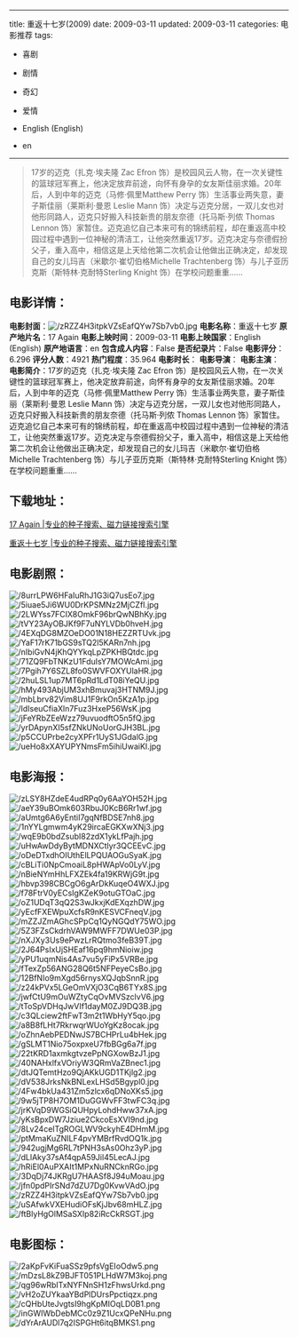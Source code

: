
---
title: 重返十七岁(2009)
date: 2009-03-11
updated: 2009-03-11
categories: 电影推荐
tags:
- 喜剧
- 剧情
- 奇幻
- 爱情

- English (English)
- en
---


> 17岁的迈克（扎克·埃夫隆 Zac Efron 饰）是校园风云人物，在一次关键性的篮球冠军赛上，他决定放弃前途，向怀有身孕的女友斯佳丽求婚。20年后，人到中年的迈克（马修·佩里Matthew Perry 饰）生活事业两失意，妻子斯佳丽（莱斯利·曼恩 Leslie Mann 饰）决定与迈克分居，一双儿女也对他形同路人，迈克只好搬入科技新贵的朋友奈德（托马斯·列侬 Thomas Lennon 饰）家暂住。迈克追忆自己本来可有的锦绣前程，却在重返高中校园过程中遇到一位神秘的清洁工，让他突然重返17岁。迈克决定与奈德假扮父子，重入高中，相信这是上天给他第二次机会让他做出正确决定，却发现自己的女儿玛吉（米歇尔·崔切伯格Michelle Trachtenberg 饰）与儿子亚历克斯（斯特林·克耐特Sterling Knight 饰）在学校问题重重……

## **电影详情**：

**电影封面**：<img src="https://image.tmdb.org/t/p/w200/zRZZ4H3itpkVZsEafQYw7Sb7vb0.jpg" alt="/zRZZ4H3itpkVZsEafQYw7Sb7vb0.jpg" title="/zRZZ4H3itpkVZsEafQYw7Sb7vb0.jpg">
**电影名称**：重返十七岁
**原产地片名**：17 Again
**电影上映时间**：2009-03-11
**电影上映国家**：English (English)
**原产地语言**：en
**包含成人内容**：False
**是否纪录片**：False
**电影评分**：6.296
**评分人数**：4921
**热门程度**：35.964
**电影时长**：
**电影导演**：
**电影主演**：
**电影简介**：17岁的迈克（扎克·埃夫隆 Zac Efron 饰）是校园风云人物，在一次关键性的篮球冠军赛上，他决定放弃前途，向怀有身孕的女友斯佳丽求婚。20年后，人到中年的迈克（马修·佩里Matthew Perry 饰）生活事业两失意，妻子斯佳丽（莱斯利·曼恩 Leslie Mann 饰）决定与迈克分居，一双儿女也对他形同路人，迈克只好搬入科技新贵的朋友奈德（托马斯·列侬 Thomas Lennon 饰）家暂住。迈克追忆自己本来可有的锦绣前程，却在重返高中校园过程中遇到一位神秘的清洁工，让他突然重返17岁。迈克决定与奈德假扮父子，重入高中，相信这是上天给他第二次机会让他做出正确决定，却发现自己的女儿玛吉（米歇尔·崔切伯格Michelle Trachtenberg 饰）与儿子亚历克斯（斯特林·克耐特Sterling Knight 饰）在学校问题重重……

## **下载地址**：
[17 Again |专业的种子搜索、磁力链接搜索引擎](https://movie.amd794.com:2083/?search=17%20Again&ordering=&mode=match_phrase&page_size=10&page=1)

[重返十七岁 |专业的种子搜索、磁力链接搜索引擎](https://movie.amd794.com:2083/?search=%E9%87%8D%E8%BF%94%E5%8D%81%E4%B8%83%E5%B2%81&ordering=&mode=match_phrase&page_size=10&page=1)
 

## **电影剧照**：
<img src="https://image.tmdb.org/t/p/original/8urrLPW6HFaIuRhJ1G3iQ7usEo7.jpg" alt="/8urrLPW6HFaIuRhJ1G3iQ7usEo7.jpg" title="/8urrLPW6HFaIuRhJ1G3iQ7usEo7.jpg"><img src="https://image.tmdb.org/t/p/original/5iuae5Ji6WU0DrKPSMNz2MjCZfI.jpg" alt="/5iuae5Ji6WU0DrKPSMNz2MjCZfI.jpg" title="/5iuae5Ji6WU0DrKPSMNz2MjCZfI.jpg"><img src="https://image.tmdb.org/t/p/original/2LWYss7FCIX8OmkF96brQwNBhKy.jpg" alt="/2LWYss7FCIX8OmkF96brQwNBhKy.jpg" title="/2LWYss7FCIX8OmkF96brQwNBhKy.jpg"><img src="https://image.tmdb.org/t/p/original/tVY23AyOBJKf9F7uNYLVDb0hveH.jpg" alt="/tVY23AyOBJKf9F7uNYLVDb0hveH.jpg" title="/tVY23AyOBJKf9F7uNYLVDb0hveH.jpg"><img src="https://image.tmdb.org/t/p/original/4EXqDG8MZOeDO01N18HEZZRTUvk.jpg" alt="/4EXqDG8MZOeDO01N18HEZZRTUvk.jpg" title="/4EXqDG8MZOeDO01N18HEZZRTUvk.jpg"><img src="https://image.tmdb.org/t/p/original/YaF17rK71bGS9sTQ2l5KARn7nh.jpg" alt="/YaF17rK71bGS9sTQ2l5KARn7nh.jpg" title="/YaF17rK71bGS9sTQ2l5KARn7nh.jpg"><img src="https://image.tmdb.org/t/p/original/nIbiGvN4jKhQYYkqLpZPKHBQtdc.jpg" alt="/nIbiGvN4jKhQYYkqLpZPKHBQtdc.jpg" title="/nIbiGvN4jKhQYYkqLpZPKHBQtdc.jpg"><img src="https://image.tmdb.org/t/p/original/71ZQ9FbTNKzU1FduIsY7MOWcAmi.jpg" alt="/71ZQ9FbTNKzU1FduIsY7MOWcAmi.jpg" title="/71ZQ9FbTNKzU1FduIsY7MOWcAmi.jpg"><img src="https://image.tmdb.org/t/p/original/7Pgih7Y6SZL8fo0SWVFOXYUlaHR.jpg" alt="/7Pgih7Y6SZL8fo0SWVFOXYUlaHR.jpg" title="/7Pgih7Y6SZL8fo0SWVFOXYUlaHR.jpg"><img src="https://image.tmdb.org/t/p/original/2huLSL1up7MT6pRd1LdT08iYeQU.jpg" alt="/2huLSL1up7MT6pRd1LdT08iYeQU.jpg" title="/2huLSL1up7MT6pRd1LdT08iYeQU.jpg"><img src="https://image.tmdb.org/t/p/original/hMy493AbjUM3xhBmuvaj3HTNM9J.jpg" alt="/hMy493AbjUM3xhBmuvaj3HTNM9J.jpg" title="/hMy493AbjUM3xhBmuvaj3HTNM9J.jpg"><img src="https://image.tmdb.org/t/p/original/mbLbrv82Vim8UJ1F9rkOn5KzA1p.jpg" alt="/mbLbrv82Vim8UJ1F9rkOn5KzA1p.jpg" title="/mbLbrv82Vim8UJ1F9rkOn5KzA1p.jpg"><img src="https://image.tmdb.org/t/p/original/ldIseuCfiaXln7Fuz3HxeP56WsK.jpg" alt="/ldIseuCfiaXln7Fuz3HxeP56WsK.jpg" title="/ldIseuCfiaXln7Fuz3HxeP56WsK.jpg"><img src="https://image.tmdb.org/t/p/original/jFeYRbZEeWzz79uvuodftO5n5fQ.jpg" alt="/jFeYRbZEeWzz79uvuodftO5n5fQ.jpg" title="/jFeYRbZEeWzz79uvuodftO5n5fQ.jpg"><img src="https://image.tmdb.org/t/p/original/yrDApynXI5sfZNkUNoUorGJH3BL.jpg" alt="/yrDApynXI5sfZNkUNoUorGJH3BL.jpg" title="/yrDApynXI5sfZNkUNoUorGJH3BL.jpg"><img src="https://image.tmdb.org/t/p/original/p5CCUPrbe2cyXPFr1UyS1JGdalG.jpg" alt="/p5CCUPrbe2cyXPFr1UyS1JGdalG.jpg" title="/p5CCUPrbe2cyXPFr1UyS1JGdalG.jpg"><img src="https://image.tmdb.org/t/p/original/ueHo8xXAYUPYNmsFm5ihiUwaiKI.jpg" alt="/ueHo8xXAYUPYNmsFm5ihiUwaiKI.jpg" title="/ueHo8xXAYUPYNmsFm5ihiUwaiKI.jpg">

## **电影海报**：
<img src="https://image.tmdb.org/t/p/original/zLSY8HZdeE4udRPq0y6AaYOH52H.jpg" alt="/zLSY8HZdeE4udRPq0y6AaYOH52H.jpg" title="/zLSY8HZdeE4udRPq0y6AaYOH52H.jpg"><img src="https://image.tmdb.org/t/p/original/aeY39uBOmk603RbuJ0KcB6Rr1wf.jpg" alt="/aeY39uBOmk603RbuJ0KcB6Rr1wf.jpg" title="/aeY39uBOmk603RbuJ0KcB6Rr1wf.jpg"><img src="https://image.tmdb.org/t/p/original/aUmtg6A6yEntiI7gqNfBDSE7nh8.jpg" alt="/aUmtg6A6yEntiI7gqNfBDSE7nh8.jpg" title="/aUmtg6A6yEntiI7gqNfBDSE7nh8.jpg"><img src="https://image.tmdb.org/t/p/original/1nYYLgmwm4yK29ircaEGKXwXNj3.jpg" alt="/1nYYLgmwm4yK29ircaEGKXwXNj3.jpg" title="/1nYYLgmwm4yK29ircaEGKXwXNj3.jpg"><img src="https://image.tmdb.org/t/p/original/wqE9b0bdZsubI82zdX1ykLfPajh.jpg" alt="/wqE9b0bdZsubI82zdX1ykLfPajh.jpg" title="/wqE9b0bdZsubI82zdX1ykLfPajh.jpg"><img src="https://image.tmdb.org/t/p/original/uHwAwDdyBytMDNXCtlyr3QCEEvC.jpg" alt="/uHwAwDdyBytMDNXCtlyr3QCEEvC.jpg" title="/uHwAwDdyBytMDNXCtlyr3QCEEvC.jpg"><img src="https://image.tmdb.org/t/p/original/oDeDTxdhOIUthElLPQUAOGuSyaK.jpg" alt="/oDeDTxdhOIUthElLPQUAOGuSyaK.jpg" title="/oDeDTxdhOIUthElLPQUAOGuSyaK.jpg"><img src="https://image.tmdb.org/t/p/original/cBLiTi0NpCmoaiL8pHWApVo0LyV.jpg" alt="/cBLiTi0NpCmoaiL8pHWApVo0LyV.jpg" title="/cBLiTi0NpCmoaiL8pHWApVo0LyV.jpg"><img src="https://image.tmdb.org/t/p/original/nBieNYmHhLFXZEk4fa19KRWjG9t.jpg" alt="/nBieNYmHhLFXZEk4fa19KRWjG9t.jpg" title="/nBieNYmHhLFXZEk4fa19KRWjG9t.jpg"><img src="https://image.tmdb.org/t/p/original/hbvp398CBCgO6gArDkKuqeO4WXJ.jpg" alt="/hbvp398CBCgO6gArDkKuqeO4WXJ.jpg" title="/hbvp398CBCgO6gArDkKuqeO4WXJ.jpg"><img src="https://image.tmdb.org/t/p/original/f78FtrV0yECsIgKZeK9otuGTOaC.jpg" alt="/f78FtrV0yECsIgKZeK9otuGTOaC.jpg" title="/f78FtrV0yECsIgKZeK9otuGTOaC.jpg"><img src="https://image.tmdb.org/t/p/original/oZ1UDqT3qQ2S3wJkxjKdEXqzhDW.jpg" alt="/oZ1UDqT3qQ2S3wJkxjKdEXqzhDW.jpg" title="/oZ1UDqT3qQ2S3wJkxjKdEXqzhDW.jpg"><img src="https://image.tmdb.org/t/p/original/yEcfFXEWpuXcfsR9nKESVCFneqV.jpg" alt="/yEcfFXEWpuXcfsR9nKESVCFneqV.jpg" title="/yEcfFXEWpuXcfsR9nKESVCFneqV.jpg"><img src="https://image.tmdb.org/t/p/original/mZZJZmAGhcSPpCq1QyNGQdY75WO.jpg" alt="/mZZJZmAGhcSPpCq1QyNGQdY75WO.jpg" title="/mZZJZmAGhcSPpCq1QyNGQdY75WO.jpg"><img src="https://image.tmdb.org/t/p/original/5Z3FZsCkdrhVAW9MWFF7DWUe03P.jpg" alt="/5Z3FZsCkdrhVAW9MWFF7DWUe03P.jpg" title="/5Z3FZsCkdrhVAW9MWFF7DWUe03P.jpg"><img src="https://image.tmdb.org/t/p/original/nXJXy3Us9ePwzLrRQtmo3feB39T.jpg" alt="/nXJXy3Us9ePwzLrRQtmo3feB39T.jpg" title="/nXJXy3Us9ePwzLrRQtmo3feB39T.jpg"><img src="https://image.tmdb.org/t/p/original/2J64PsIxUjSHEaf16pq9hmNioiw.jpg" alt="/2J64PsIxUjSHEaf16pq9hmNioiw.jpg" title="/2J64PsIxUjSHEaf16pq9hmNioiw.jpg"><img src="https://image.tmdb.org/t/p/original/yPU1uqmNis4As7vu5yFiPx5VRBe.jpg" alt="/yPU1uqmNis4As7vu5yFiPx5VRBe.jpg" title="/yPU1uqmNis4As7vu5yFiPx5VRBe.jpg"><img src="https://image.tmdb.org/t/p/original/fTexZp56ANG28Q6t5NFPeyeCsBo.jpg" alt="/fTexZp56ANG28Q6t5NFPeyeCsBo.jpg" title="/fTexZp56ANG28Q6t5NFPeyeCsBo.jpg"><img src="https://image.tmdb.org/t/p/original/12BfNIo9mXgd56rnysXQJqbSnnR.jpg" alt="/12BfNIo9mXgd56rnysXQJqbSnnR.jpg" title="/12BfNIo9mXgd56rnysXQJqbSnnR.jpg"><img src="https://image.tmdb.org/t/p/original/z24kPVx5LGeOmVXjO3CqB6TYx8S.jpg" alt="/z24kPVx5LGeOmVXjO3CqB6TYx8S.jpg" title="/z24kPVx5LGeOmVXjO3CqB6TYx8S.jpg"><img src="https://image.tmdb.org/t/p/original/jwfCtU9mOuWZtyCqOvMVSzclvV6.jpg" alt="/jwfCtU9mOuWZtyCqOvMVSzclvV6.jpg" title="/jwfCtU9mOuWZtyCqOvMVSzclvV6.jpg"><img src="https://image.tmdb.org/t/p/original/tToSpVDHqJwVIf1dayM0ZJ9DQ3B.jpg" alt="/tToSpVDHqJwVIf1dayM0ZJ9DQ3B.jpg" title="/tToSpVDHqJwVIf1dayM0ZJ9DQ3B.jpg"><img src="https://image.tmdb.org/t/p/original/c3QLciew2ftFwT3m2t1WbHyY5qo.jpg" alt="/c3QLciew2ftFwT3m2t1WbHyY5qo.jpg" title="/c3QLciew2ftFwT3m2t1WbHyY5qo.jpg"><img src="https://image.tmdb.org/t/p/original/a8B8fLHt7RkrwqrWUoYgKz8ocak.jpg" alt="/a8B8fLHt7RkrwqrWUoYgKz8ocak.jpg" title="/a8B8fLHt7RkrwqrWUoYgKz8ocak.jpg"><img src="https://image.tmdb.org/t/p/original/oZhnAebPEDNwJS7BCHPrLu4bHek.jpg" alt="/oZhnAebPEDNwJS7BCHPrLu4bHek.jpg" title="/oZhnAebPEDNwJS7BCHPrLu4bHek.jpg"><img src="https://image.tmdb.org/t/p/original/gSLMT1Nio75oxpxeU7fbBGg6a7f.jpg" alt="/gSLMT1Nio75oxpxeU7fbBGg6a7f.jpg" title="/gSLMT1Nio75oxpxeU7fbBGg6a7f.jpg"><img src="https://image.tmdb.org/t/p/original/22tKRD1axmkgtvzePpNGXowBzJ1.jpg" alt="/22tKRD1axmkgtvzePpNGXowBzJ1.jpg" title="/22tKRD1axmkgtvzePpNGXowBzJ1.jpg"><img src="https://image.tmdb.org/t/p/original/40NAHxlfxVOriyW3QRmVaZBnec1.jpg" alt="/40NAHxlfxVOriyW3QRmVaZBnec1.jpg" title="/40NAHxlfxVOriyW3QRmVaZBnec1.jpg"><img src="https://image.tmdb.org/t/p/original/dtJQTemtHzo9QjAKkUGD1TKjlg2.jpg" alt="/dtJQTemtHzo9QjAKkUGD1TKjlg2.jpg" title="/dtJQTemtHzo9QjAKkUGD1TKjlg2.jpg"><img src="https://image.tmdb.org/t/p/original/dV538JrksNkBNLexLHSd5Bgypl0.jpg" alt="/dV538JrksNkBNLexLHSd5Bgypl0.jpg" title="/dV538JrksNkBNLexLHSd5Bgypl0.jpg"><img src="https://image.tmdb.org/t/p/original/4Fw4bkUa431Zm5zlcx6qDNoXKs5.jpg" alt="/4Fw4bkUa431Zm5zlcx6qDNoXKs5.jpg" title="/4Fw4bkUa431Zm5zlcx6qDNoXKs5.jpg"><img src="https://image.tmdb.org/t/p/original/9w5jTP8H7OM1DuGGWvFF3twFC3q.jpg" alt="/9w5jTP8H7OM1DuGGWvFF3twFC3q.jpg" title="/9w5jTP8H7OM1DuGGWvFF3twFC3q.jpg"><img src="https://image.tmdb.org/t/p/original/jrKVqD9WGSiQUHpyLohdHww37xA.jpg" alt="/jrKVqD9WGSiQUHpyLohdHww37xA.jpg" title="/jrKVqD9WGSiQUHpyLohdHww37xA.jpg"><img src="https://image.tmdb.org/t/p/original/yKsBpxDW7Jziue2CkcoEsXVI9nd.jpg" alt="/yKsBpxDW7Jziue2CkcoEsXVI9nd.jpg" title="/yKsBpxDW7Jziue2CkcoEsXVI9nd.jpg"><img src="https://image.tmdb.org/t/p/original/8Lv24ceITgROGLWV9ckyhE4DHmM.jpg" alt="/8Lv24ceITgROGLWV9ckyhE4DHmM.jpg" title="/8Lv24ceITgROGLWV9ckyhE4DHmM.jpg"><img src="https://image.tmdb.org/t/p/original/ptMmaKuZNILF4pvYMBrfRvdOQ1k.jpg" alt="/ptMmaKuZNILF4pvYMBrfRvdOQ1k.jpg" title="/ptMmaKuZNILF4pvYMBrfRvdOQ1k.jpg"><img src="https://image.tmdb.org/t/p/original/942ugjMg6RL7tPNH3sAs0Ohz3yP.jpg" alt="/942ugjMg6RL7tPNH3sAs0Ohz3yP.jpg" title="/942ugjMg6RL7tPNH3sAs0Ohz3yP.jpg"><img src="https://image.tmdb.org/t/p/original/dLlAky37sAf4qpA59Jil45LecAJ.jpg" alt="/dLlAky37sAf4qpA59Jil45LecAJ.jpg" title="/dLlAky37sAf4qpA59Jil45LecAJ.jpg"><img src="https://image.tmdb.org/t/p/original/hRiEl0AuPXAIt1MPxNuRNCknRGo.jpg" alt="/hRiEl0AuPXAIt1MPxNuRNCknRGo.jpg" title="/hRiEl0AuPXAIt1MPxNuRNCknRGo.jpg"><img src="https://image.tmdb.org/t/p/original/3DqDj74JKRgU7HAASf8J94uMoau.jpg" alt="/3DqDj74JKRgU7HAASf8J94uMoau.jpg" title="/3DqDj74JKRgU7HAASf8J94uMoau.jpg"><img src="https://image.tmdb.org/t/p/original/jfn0pdPIrSNd7dZU7Dg0KvwVAdO.jpg" alt="/jfn0pdPIrSNd7dZU7Dg0KvwVAdO.jpg" title="/jfn0pdPIrSNd7dZU7Dg0KvwVAdO.jpg"><img src="https://image.tmdb.org/t/p/original/zRZZ4H3itpkVZsEafQYw7Sb7vb0.jpg" alt="/zRZZ4H3itpkVZsEafQYw7Sb7vb0.jpg" title="/zRZZ4H3itpkVZsEafQYw7Sb7vb0.jpg"><img src="https://image.tmdb.org/t/p/original/uSAfwkVXEHudiOFsKjJbv68mHLZ.jpg" alt="/uSAfwkVXEHudiOFsKjJbv68mHLZ.jpg" title="/uSAfwkVXEHudiOFsKjJbv68mHLZ.jpg"><img src="https://image.tmdb.org/t/p/original/ftBlyHgOlMSaSXIp82iRcCkRSGT.jpg" alt="/ftBlyHgOlMSaSXIp82iRcCkRSGT.jpg" title="/ftBlyHgOlMSaSXIp82iRcCkRSGT.jpg">

## **电影图标**：
<img src="https://image.tmdb.org/t/p/original/2aKpFvKiFuaSSz9pfsVgEIoOdw5.png" alt="/2aKpFvKiFuaSSz9pfsVgEIoOdw5.png" title="/2aKpFvKiFuaSSz9pfsVgEIoOdw5.png"><img src="https://image.tmdb.org/t/p/original/mDzsL8kZ9BJFT051PLHdW7M3koj.png" alt="/mDzsL8kZ9BJFT051PLHdW7M3koj.png" title="/mDzsL8kZ9BJFT051PLHdW7M3koj.png"><img src="https://image.tmdb.org/t/p/original/qg96wRbITxNYFNnSH1zFhwsUrkd.png" alt="/qg96wRbITxNYFNnSH1zFhwsUrkd.png" title="/qg96wRbITxNYFNnSH1zFhwsUrkd.png"><img src="https://image.tmdb.org/t/p/original/vH2oZUYkaaYBdPlDUrsPpctiqzx.png" alt="/vH2oZUYkaaYBdPlDUrsPpctiqzx.png" title="/vH2oZUYkaaYBdPlDUrsPpctiqzx.png"><img src="https://image.tmdb.org/t/p/original/cQHbUteJvgtsI9hgKpMIOqLD0B1.png" alt="/cQHbUteJvgtsI9hgKpMIOqLD0B1.png" title="/cQHbUteJvgtsI9hgKpMIOqLD0B1.png"><img src="https://image.tmdb.org/t/p/original/inGWIWbDebMCc0z9Z1UcxQPeNHu.png" alt="/inGWIWbDebMCc0z9Z1UcxQPeNHu.png" title="/inGWIWbDebMCc0z9Z1UcxQPeNHu.png"><img src="https://image.tmdb.org/t/p/original/dYrArAUDl7q2ISPGHt6itqBMKS1.png" alt="/dYrArAUDl7q2ISPGHt6itqBMKS1.png" title="/dYrArAUDl7q2ISPGHt6itqBMKS1.png">
